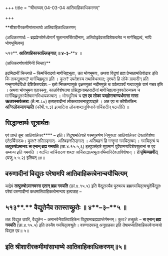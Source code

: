 +++
title = "श्रीभाष्यम् 04-03-04 आतिवाहिकाधिकरणम्"

+++


**श्रीशारीरकमीमांसाभाष्ये आतिवाहिकाधिकरणम्

(अधिकरणार्थः – ब्रह्मप्रेप्सोर्मध्येमार्गं श्रुतानामर्चिरादीनाम्, अतिवोढृदेवताविशेषत्वमेव न मार्गचिह्नत्वं, नापि भोगभूमित्वम्)

५१२**. **आतिवाहिकास्तल्लिङ्गात् ॥ ४**–**३**–**४ ॥

(अधिकरणोपयोगिनी चिन्ता)**

इदमिदानीं चिन्त्यते – किमर्चिरादयो मार्गचिह्नभूताः, उत भोगभूमयः, अथवा विदुषां ब्रह्म प्रेप्सतामतिवोढारः इति किं तावद्युक्तम्? मार्गचिह्नभूता इति । कुतः? उपदेशस्य तथाविधत्वात्; दृश्यते हि लोके ग्रामादीन् प्रति गन्तॄणामेवंविधो देशिकैरुपदेशः – इतो निष्क्रम्यामुकं वृक्षममुकां नदीममुकं च पर्वतपार्श्वं गत्वाऽमुकं ग्रामं गच्छ इति । अथवा भोगभूमय एतास्स्युः, कालविशेषतया प्रसिद्धानामहरादीनां मार्गचिह्नत्वानुपपत्तेरन्यस्य च मार्गचिह्नभूतस्यैतेषामनभिधायकत्वात् । भोगभूमित्वं च **एत एव लोका यदहोरात्राण्यर्धमासा मासा ऋतवस्सवंत्सराः** (तै.ना.८०) इत्यहरादीनां लोकत्ववचनादुपपद्यते । अत एव च कौषीतकिनः
**अग्निलोकमागच्छति** (कौषी.१.३) इत्यादिना लोकशब्दानुविधानेनार्चिरादीन् पठन्तीति ॥

## सिद्धान्तार्थः सूत्रार्थतः

एवं प्राप्ते ब्रूमः आतिवाहिकाः**** – इति। विदुषामतिवाहे परमपुरुषेण नियुक्ताः आतिवाहिकाः देवताविशेषा एतेऽर्चिरादयः। कुतः? तल्लिङ्गात्-
अतिवहनलिङ्गात् । अतिवहनं हि गन्तॄणां गमयितृत्वम् । गमयितृत्वं च
**तत्पुरुषोऽमानवः स एनान् ब्रह्म गमयति** (छा.४.१५.५,६) इत्युपसंहारे श्रूयमाणं पूर्वेषामप्यविशेषश्रुतानां स एव सम्बन्ध इति गमयति । वदन्ति चार्चिरादयः शब्दाः अर्चिराद्यात्मभूतानभिमानिदेवताविशेषान् ।
**तं पृथिव्यब्रवीत्** (यजु.५.५.२) इतिवत्॥४॥

## वरुणादीनां विद्युतः परेषामपि आतिवाहिकत्वेनान्वयौचित्यम्

यद्येवं **तत्पुरुषोऽमानवस्स एतान् ब्रह्म गमयति** (छां.४.१५.५) इति वैद्युतस्यैव पुरुषस्य ब्रह्मगमयितृत्वश्रुतेर्विद्युतः परेषां वरुणादीनां कथमातिवाहिकत्वेनान्वय इत्यत्राह –

## ५१३**.** वैद्युतेनैव ततस्तच्छ्रुतेः ॥ ४**–**३**–**५ ॥

ततः विद्युत उपरि, वैद्युतेन – अमानवेनैवातिवाहिकेन विदुषामाब्रह्मप्राप्तेर्गमनम्। कुतः? तच्छ्रुतेः – **स एनान् ब्रह्म गमयति** (छा.४.१५.५) इति तस्यैव गमयितृत्वश्रुतेः। वरुणादयस्तु अनुग्राहका इति तेषामप्यातिवाहिकत्वेनान्वयो विद्यत एव॥ ५॥

## इति श्रीशारीरकमीमांसाभाष्ये आतिवाहिकाधिकरणम्॥५॥


